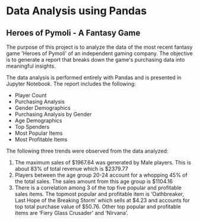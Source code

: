 # Data Analysis using Pandas

## Heroes of Pymoli - A Fantasy Game

The purpose of this project is to analyze the data of the most recent fantasy game 'Heroes of Pymoli' of an independent gaming company. The objective is to generate a report that breaks down the game's purchasing data into meaningful insights. 

The data analysis is performed entirely with Pandas and is presented in Jupyter Notebook. The report includes the following:
  *  Player Count
  *  Purchasing Analysis 
  *  Gender Demographics
  *  Purchasing Analysis by Gender
  *  Age Demographics
  *  Top Spenders
  *  Most Popular Items
  *  Most Profitable Items

The following three trends were observed from the data analyzed:
  1. The maximum sales of $1967.64 was generated by Male players. This is about 83% of total revenue which is $2379.77
  2. Players between the age group 20-24 account for a whopping 45% of the total sales. The sales amount from this age group is $1104.16
  3. There is a correlation among 3 of the top five popular and profitable sales items. The topmost popular and profitable item is ‘Oathbreaker, Last Hope of the Breaking Storm’ which sells at $4.23 and accounts for top total purchase value of $50.76. Other top popular and profitable items are ‘Fiery Glass Crusader’ and ‘Nirvana’.
  
  

